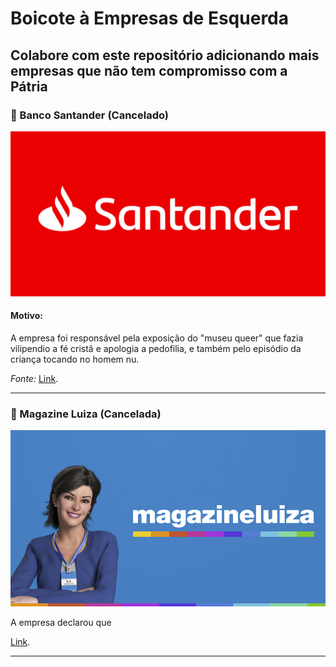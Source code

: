 # Boicote à Empresas de Esquerda

## Colabore com este repositório adicionando mais empresas que não tem compromisso com a Pátria

### 🚫 Banco Santander (Cancelado) 
![Banco Santander](/assets/img/santander.jpg)

#### Motivo:
A empresa foi responsável pela exposição do "museu queer" que fazia vilipendio a fé cristã e apologia a pedofilia, e também pelo episódio da criança tocando no homem nu.

*Fonte:*
[Link](https://hyagootto.jusbrasil.com.br/artigos/497175040/exposicao-queer-museu-promovido-pelo-santander-cultural-arte-ou-crime "Exposição - museu queer").

---

### 🚫 Magazine Luiza (Cancelada) 
![Magazine Luiza](/assets/img/magazine-luiza.jpg)

A empresa declarou que 

[Link](https://www.folhaimpacto.com.br/noticia/5445/magazine-luiza-diz-ter-folego-para-suportar-2-anos-de-lojas-fechadas "Magazine Luiza diz suportar 2 anos com lojas fechadas").

---




